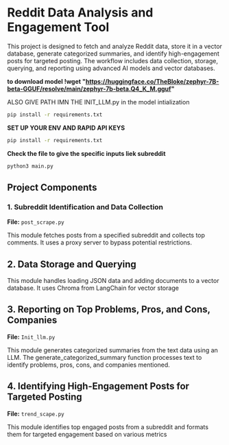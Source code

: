 # Reddit Data Analysis and Engagement Tool
This project is designed to fetch and analyze Reddit data, store it in a vector database, generate categorized summaries, and identify high-engagement posts for targeted posting. The workflow includes data collection, storage, querying, and reporting using advanced AI models and vector databases.

**to download model !wget "https://huggingface.co/TheBloke/zephyr-7B-beta-GGUF/resolve/main/zephyr-7b-beta.Q4_K_M.gguf"**

ALSO GIVE PATH IMN THE INIT_LLM.py in the model intialization

```bash
pip install -r requirements.txt
```

**SET UP YOUR ENV AND RAPID API KEYS**

```bash
pip install -r requirements.txt
```

**Check the file to give the specific inputs liek subreddit**

```bash
python3 main.py
```


## Project Components

### 1. Subreddit Identification and Data Collection

**File:** `post_scrape.py`

This module fetches posts from a specified subreddit and collects top comments. It uses a proxy server to bypass potential restrictions.

## 2. Data Storage and Querying

This module handles loading JSON data and adding documents to a vector database. It uses Chroma from LangChain for vector storage

## 3. Reporting on Top Problems, Pros, and Cons, Companies

**File:** `Init_llm.py`

This module generates categorized summaries from the text data using an LLM. The generate_categorized_summary function processes text to identify problems, pros, cons, and companies mentioned.

## 4. Identifying High-Engagement Posts for Targeted Posting

**File:** `trend_scape.py`

This module identifies top engaged posts from a subreddit and formats them for targeted engagement based on various metrics

